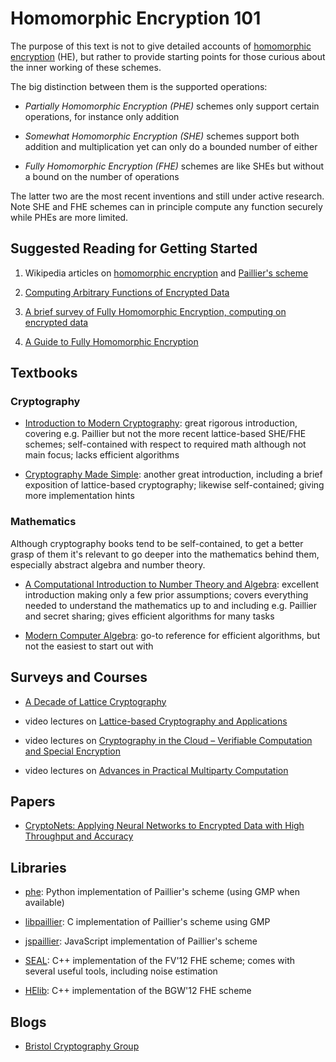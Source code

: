 # Homomorphic Encryption 101

The purpose of this text is not to give detailed accounts of [homomorphic encryption](https://en.wikipedia.org/wiki/Homomorphic_encryption) (HE), but rather to provide starting points for those curious about the inner working of these schemes. 

The big distinction between them is the supported operations:

- *Partially Homomorphic Encryption (PHE)* schemes only support certain operations, for instance only addition 

- *Somewhat Homomorphic Encryption (SHE)* schemes support both addition and multiplication yet can only do a bounded number of either

- *Fully Homomorphic Encryption (FHE)* schemes are like SHEs but without a bound on the number of operations

The latter two are the most recent inventions and still under active research. Note SHE and FHE schemes can in principle compute any function securely while PHEs are more limited.


## Suggested Reading for Getting Started

1) Wikipedia articles on [homomorphic encryption](https://en.wikipedia.org/wiki/Homomorphic_encryption) and [Paillier's scheme](https://en.wikipedia.org/wiki/Paillier_cryptosystem)

2) [Computing Arbitrary Functions of Encrypted Data](https://crypto.stanford.edu/craig/easy-fhe.pdf)

3) [A brief survey of Fully Homomorphic Encryption, computing on encrypted data](https://blog.quarkslab.com/a-brief-survey-of-fully-homomorphic-encryption-computing-on-encrypted-data.html)

4) [A Guide to Fully Homomorphic Encryption](https://www.dropbox.com/s/b7ir8o19llggbz7/A%20Guide%20to%20Fully%20Homomorphic%20Encryption.pdf?dl=0)


## Textbooks

### Cryptography

- [Introduction to Modern Cryptography](http://www.cs.umd.edu/~jkatz/imc.html): great rigorous introduction, covering e.g. Paillier but not the more recent lattice-based SHE/FHE schemes; self-contained with respect to required math although not main focus; lacks efficient algorithms

- [Cryptography Made Simple](http://www.springer.com/gp/book/9783319219356): another great introduction, including a brief exposition of lattice-based cryptography; likewise self-contained; giving more implementation hints

### Mathematics

Although cryptography books tend to be self-contained, to get a better grasp of them it's relevant to go deeper into the mathematics behind them, especially abstract algebra and number theory.

- [A Computational Introduction to Number Theory and Algebra](http://www.shoup.net/ntb/): excellent introduction making only a few prior assumptions; covers everything needed to understand the mathematics up to and including e.g. Paillier and secret sharing; gives efficient algorithms for many tasks

- [Modern Computer Algebra](www.cambridge.org/9781107039032): go-to reference for efficient algorithms, but not the easiest to start out with


## Surveys and Courses

- [A Decade of Lattice Cryptography](https://eprint.iacr.org/2015/939.pdf)

- video lectures on [Lattice-based Cryptography and Applications](http://cyber.biu.ac.il/event/the-2nd-biu-winter-school/)

- video lectures on [Cryptography in the Cloud – Verifiable Computation and Special Encryption](http://cyber.biu.ac.il/event/the-6th-biu-winter-school/)

- video lectures on [Advances in Practical Multiparty Computation](http://cyber.biu.ac.il/event/the-5th-biu-winter-school/)


## Papers

- [CryptoNets: Applying Neural Networks to Encrypted Data with High Throughput and Accuracy](https://www.microsoft.com/en-us/research/publication/cryptonets-applying-neural-networks-to-encrypted-data-with-high-throughput-and-accuracy/)


## Libraries

- [phe](https://github.com/n1analytics/python-paillier): Python implementation of Paillier's scheme (using GMP when available)

- [libpaillier](http://hms.isi.jhu.edu/acsc/libpaillier/): C implementation of Paillier's scheme using GMP

- [jspaillier](https://github.com/mhe/jspaillier): JavaScript implementation of Paillier's scheme

- [SEAL](https://sealcrypto.codeplex.com/): C++ implementation of the FV'12 FHE scheme; comes with several useful tools, including noise estimation

- [HElib](https://github.com/shaih/HElib): C++ implementation of the BGW'12 FHE scheme


## Blogs

- [Bristol Cryptography Group](http://bristolcrypto.blogspot.fr/)
